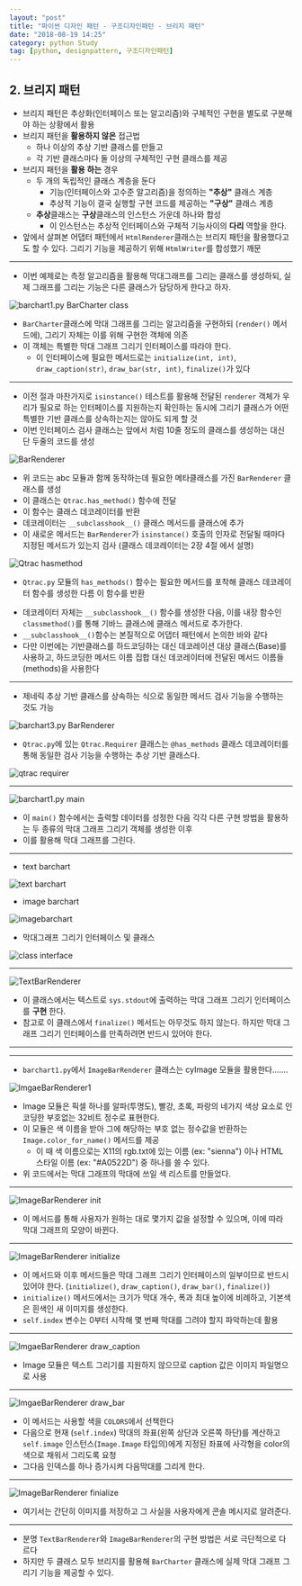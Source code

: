 ```yaml
---
layout: "post"
title: "파이썬 디자인 패턴 - 구조디자인패턴 - 브리지 패턴"
date: "2018-08-19 14:25"
category: python Study
tag: [python, designpattern, 구조디자인패턴]
---
```




## 2. 브리지 패턴

* 브리지 패턴은 추상화(인터페이스 또는 알고리즘)와 구체적인 구현을 별도로 구분해야 하는 상황에서 활용
* 브리지 패턴을 **활용하지 않은** 접근법
  - 하나 이상의 추상 기반 클래스를 만들고
  - 각 기반 클래스마다 둘 이상의 구체적인 구현 클래스를 제공
* 브리지 패턴을 **활용 하는** 경우
  - 두 개의 독립적인 클래스 계층을 둔다
    - 기능(인터페이스와 고수준 알고리즘)을 정의하는 **"추상"** 클래스 계층
    - 추상적 기능이 결국 실행할 구현 코드를 제공하는 **"구상"** 클래스 계층
  - **추상**클래스는 **구상**클래스의 인스턴스 가운데 하나와 합성
    - 이 인스턴스는 추상적 인터페이스와 구체적 기능사이의 **다리** 역할을 한다.
* 앞에서 살펴본 어댑터 패턴에서 `HtmlRenderer`클래스는 브리지 패턴을 활용했다고도 할 수 있다. 그리기 기능을 제공하기 위해 `HtmlWriter`를 합성했기 깨문

---

* 이번 예제로는 측정 알고리즘을 활용해 막대그래프를 그리는 클래스를 생성하되, 실제 그래프를 그리는 기능은 다른 클래스가 담당하게 한다고 하자.

![barchart1.py BarCharter class](http://mino-park7.github.io/assets/images/2018/08/barchart1-py-barcharter-class.png)

* `BarCharter`클래스에 막대 그래프를 그리는 알고리즘을 구현하되 (`render()` 메서드에), 그리기 자체는 이를 위해 구현한 객체에 의존
* 이 객체는 특별한 막대 그래프 그리기 인터페이스를 따라야 한다.
  - 이 인터페이스에 필요한 메서드로는 `initialize(int, int)`, `draw_caption(str)`, `draw_bar(str, int)`, `finalize()`가 있다

---

* 이전 절과 마찬가지로 `isinstance()` 테스트를 활용해 전달된 `renderer` 객체가 우리가 필요로 하는 인터페이스를 지원하는지 확인하는 동시에 그리기 클래스가 어떤 특별한 기반 클래스를 상속하는지는 않아도 되게 할 것
* 이번 인터페이스 검사 클래스는 앞에서 처럼 10줄 정도의 클래스를 생성하는 대신 단 두줄의 코드를 생성

![BarRenderer](http://mino-park7.github.io/assets/images/2018/08/barrenderer.png)

* 위 코드는 abc 모듈과 함께 동작하는데 필요한 메타클래스를 가진 `BarRenderer` 클래스를 생성
* 이 클래스는 `Qtrac.has_method()` 함수에 전달
* 이 함수는 클래스 데코레이터를 반환
* 데코레이터는 `__subclasshook__()` 클래스 메서드를 클래스에 추가
* 이 새로운 메서드는 `BarRenderer`가 `isinstance()` 호출의 인자로 전달될 때마다 지정된 메서드가 있는지 검사 (클래스 데코레이터는 2장 4절 에서 설명)

![Qtrac hasmethod](http://mino-park7.github.io/assets/images/2018/08/qtrac-hasmethod.png)

* `Qtrac.py` 모듈의 `has_methods()` 함수는 필요한 메서드를 포착해 클래스 데코레이터 함수를 생성한 다름 이 함수를 반환
- 데코레이터 자체는 `__subclasshook__()` 함수를 생성한 다음, 이를 내장 함수인 `classmethod()`를 통해 기바느 클래스에 클래스 메서드로 추가한다.
- `__subclasshook__()`함수는 본질적으로 어댑터 패턴에서 논의한 바와 같다
- 다만 이번에는 기반클래스를 하드코딩하는 대신 데코레이션 대상 클래스(Base)를 사용하고, 하드코딩한 메서드 이름 집합 대신 데코레이터에 전달된 메서드 이름들(methods)을 사용한다

---

- 제네릭 추상 기반 클래스를 상속하는 식으로 동일한 메서드 검사 기능을 수행하는 것도 가능

![barchart3.py BarRenderer](http://mino-park7.github.io/assets/images/2018/08/barchart3-barrenderer.png)

- `Qtrac.py`에 있는 `Qtrac.Requirer` 클래스는 `@has_methods` 클래스 데코레이터를 통해 동일한 검사 기능을 수행하는 추상 기반 클래스다.

![qtrac requirer](http://mino-park7.github.io/assets/images/2018/08/qtrac-requirer.png)

---

![barchart1.py main](http://mino-park7.github.io/assets/images/2018/08/barchart1-py-main.png)

- 이 `main()` 함수에서는 출력할 데이터를 성정한 다음 각각 다른 구현 방법을 활용하는 두 종류의 막대 그래프 그리기 객체를 생성한 이후
- 이를 활용해 막대 그래프를 그린다.

---
- text barchart


![text barchart](http://mino-park7.github.io/assets/images/2018/08/text-barchart.png)

- image barchart

![imagebarchart](http://mino-park7.github.io/assets/images/2018/08/imagebarchart.png)

- 막대그래프 그리기 인터페이스 및 클래스

![class interface](http://mino-park7.github.io/assets/images/2018/08/class-interface.png)

---

![TextBarRenderer](http://mino-park7.github.io/assets/images/2018/08/textbarrenderer.png)

- 이 클래스에서는 텍스트로 `sys.stdout`에 출력하는 막대 그래프 그리기 인터페이스를 **구현** 한다.
- 참고로 이 클래스에서 `finalize()` 메서드는 아무것도 하지 않는다. 하지만 막대 그래프 그리기 인터페이스를 만족하려면 반드시 있어야 한다.

---
---

- `barchart1.py`에서 `ImageBarRenderer` 클래스는 cyImage 모듈을 활용한다.......

![ImgaeBarRenderer1](http://mino-park7.github.io/assets/images/2018/08/imgaebarrenderer1.png)

- Image 모듈은 픽셀 하나를 알파(투명도), 빨강, 초록, 파랑의 네가지 색상 요소로 인코딩한 부호없는 32비트 정수로 표현한다.
- 이 모듈은 색 이름을 받아 그에 해당하는 부호 없는 정수값을 반환하는 `Image.color_for_name()` 메서드를 제공
  - 이 때 색 이름으로는 X11의 rgb.txt에 있는 이름 (ex: "sienna") 이나 HTML 스타일 이름 (ex: "#A0522D") 중 하나를 쓸 수 있다.
- 위 코드에서는 막대 그래프의 막대에 쓰일 색 리스트를 만들었다.

---

![ImageBarRenderer __init__](http://mino-park7.github.io/assets/images/2018/08/imagebarrenderer-init.png)

- 이 메서드를 통해 사용자가 원하는 대로 몇가지 값을 설정할 수 있으며, 이에 따라 막대 그래프의 모양이 바뀐다.

---

![ImageBarRenderer initialize](http://mino-park7.github.io/assets/images/2018/08/imagebarrenderer-initialize.png)

- 이 메서드와 이후 메서드들은 막대 그래프 그리기 인터페이스의 일부이므로 반드시 있어야 한다. (`initialize()`, `draw_caption()`, `draw_bar()`, `finalize()`)
- `initialize()` 메서드에서는 크기가 막대 개수, 폭과 최대 높이에 비례하고, 기본색은 흰색인 새 이미지를 생성한다.
- `self.index` 변수는 0부터 시작해 몇 번째 막대를 그려야 할지 파악하는데 활용

---

![ImgaeBarRenderer draw_caption](http://mino-park7.github.io/assets/images/2018/08/imgaebarrenderer-draw-caption.png)

- Image 모듈은 텍스트 그리기를 지원하지 않으므로 caption 값은 이미지 파일명으로 사용

---

![ImgaeBarRenderer draw_bar](http://mino-park7.github.io/assets/images/2018/08/imgaebarrenderer-draw-bar.png)

- 이 메서드는 사용할 색을 `COLORS`에서 선책한다
- 다음으로 현재 (`self.index`) 막대의 좌표(왼쪽 상단과 오른쪽 하단)를 계산하고 `self.image` 인스턴스(`Image.Image` 타입의)에게 지정된 좌표에 사각형을 color의 색으로 채워서 그리도록 요청
- 그다음 인덱스를 하나 증가시켜 다음막대를 그리게 한다.

---

![ImageBarRenderer finialize](http://mino-park7.github.io/assets/images/2018/08/imagebarrenderer-finialize.png)

- 여기서는 간단히 이미지를 저장하고 그 사실을 사용자에게 콘솔 메시지로 알려준다.

---

- 분명 `TextBarRenderer`와 `ImageBarRenderer`의 구현 방법은 서로 극단적으로 다르다
- 하지만 두 클래스 모두 브리지를 활용해 `BarCharter` 클래스에 실제 막대 그래프 그리기 기능을 제공할 수 있다.

